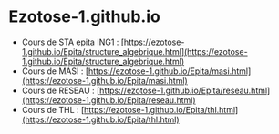 # Ezotose-1.github.io
* Cours de STA epita ING1 :
  [https://ezotose-1.github.io/Epita/structure_algebrique.html](https://ezotose-1.github.io/Epita/structure_algebrique.html)
* Cours de MASI :
  [https://ezotose-1.github.io/Epita/masi.html](https://ezotose-1.github.io/Epita/masi.html)
* Cours de RESEAU :
  [https://ezotose-1.github.io/Epita/reseau.html](https://ezotose-1.github.io/Epita/reseau.html)
* Cours de THL :
  [https://ezotose-1.github.io/Epita/thl.html](https://ezotose-1.github.io/Epita/thl.html)
